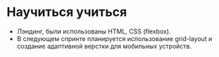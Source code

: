 # Научиться учиться 
* Лэндинг, были использованы HTML, CSS (flexbox). 
* В следующем спринте планируется использование grid-layout и создание адаптивной верстки для мобильных устройств. 